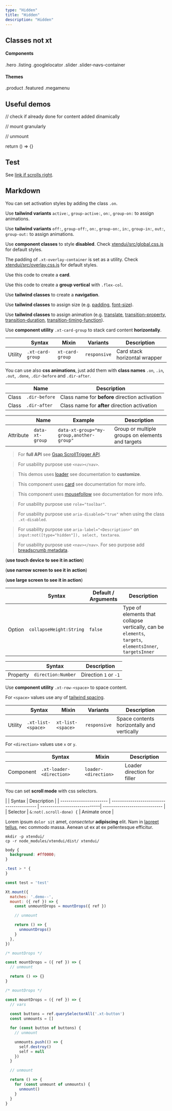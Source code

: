 ```yaml
---
type: "Hidden"
title: "Hidden"
description: "Hidden"
---
```


## Classes not xt

#### Components

.hero
.listing
.googlelocator
.slider
.slider-navs-container

#### Themes

.product
.featured
.megamenu

## Useful demos

// check if already done for content added dinamically

// mount granularly

// unmount

return () => {}

## Test

See [link if scrolls right](/components/slider/other#media-loaded).

## Markdown

You can set activation styles by adding the class `.on`.

Use **tailwind variants** `active:`, `group-active:`, `on:`, `group-on:` to assign animations.

Use **tailwind variants** `off:`, `group-off:`, `on:`, `group-on:`, `in:`, `group-in:`, `out:`, `group-out:` to assign animations.

Use **component classes** to style **disabled**. Check [xtendui/src/global.css.js](https://github.com/xtendui/xtendui/blob/beta/src/global.css.js) for default styles.

The padding of `.xt-overlay-container` is set as a utility. Check [xtendui/src/overlay.css.js](https://github.com/xtendui/xtendui/blob/beta/src/overlay.css.js) for default styles.

Use this code to create a **card**.

Use this code to create a **group vertical** with `.flex-col`.

Use **tailwind classes** to create a **navigation**.

Use **tailwind classes** to assign size (e.g. [padding](https://tailwindcss.com/docs/padding), [font-size](https://tailwindcss.com/docs/font-size)).

Use **tailwind classes** to assign animation (e.g. [translate](https://tailwindcss.com/docs/translate), [transition-property](https://tailwindcss.com/docs/transition-property), [transition-duration](https://tailwindcss.com/docs/transition-duration), [transition-timing-function](https://tailwindcss.com/docs/transition-timing-function)).

Use **component utility** `.xt-card-group` to stack card content **horizontally**.

<div class="xt-overflow-sub overflow-y-hidden overflow-x-scroll my-5 xt-my-auto w-full">

|                      | Syntax                          | Mixin            | Variants               | Description                   |
| ----------------------- | ----------------------------------------- | -----------------------------| ----------------------------- | ----------------------------- |
| Utility                  | `.xt-card-group`       | `xt-card-group`                | `responsive`                | Card stack horizontal wrapper           |

</div>

You can use also **css animations**, just add them with **class names** `.on`, `.in`, `.out`, `.done`, `.dir-before` and `.dir-after`.

<div class="xt-overflow-sub overflow-y-hidden overflow-x-scroll my-5 xt-my-auto w-full">

|                      | Name                          | Description                   |
| ----------------------- | ---------------------------- | ----------------------------- |
| Class                  | `.dir-before`       |  Class name for **before** direction activation            |
| Class                  | `.dir-after`       |  Class name for **after** direction activation            |

</div>

<div class="xt-overflow-sub overflow-y-hidden overflow-x-scroll my-5 xt-my-auto w-full">

|                      | Name                          | Example                   | Description                   |
| ----------------------- | ---------------------------- | ----------------------------- | ----------------------------- |
| Attribute                  | `data-xt-group`       | `data-xt-group="my-group,another-group"`   |  Group or multiple groups on elements and targets            |

</div>

> For **full API** see [Gsap ScrollTrigger API](https://greensock.com/docs/v3/Plugins/ScrollTrigger).

> For usability purpose use `<nav></nav>`.

> This demos uses [loader](/components/loader) see documentation to **customize**.

> This component uses [card](/components/card) see documentation for more info.

> This component uses [mousefollow](/components/mouse-follow) see documentation for more info.

> For usability purpose use `role="toolbar"`.

> For usability purpose use `aria-disabled="true"` when using the class `.xt-disabled`.

> For usability purpose use `aria-label="<Description>"` on `input:not([type="hidden"]), select, textarea`.

> For usability purpose use `<nav></nav>`. For seo purpose add [breadscrumb metadata](https://developers.google.com/search/docs/data-types/breadcrumb).

<!-- For seo purpose add product metadata https://developers.google.com/search/docs/data-types/product -->

(**use touch device to see it in action**)

(**use narrow screen to see it in action**)

(**use large screen to see it in action**)

<div class="xt-overflow-sub overflow-y-hidden overflow-x-scroll my-5 xt-my-auto w-full">

|                         | Syntax                                    | Default / Arguments                       | Description                   |
| ----------------------- | ----------------------------------------- | ----------------------------- | ----------------------------- |
| Option                    | `collapseHeight:String`                          | `false`        | Type of elements that collapse vertically, can be `elements`, `targets`, `elementsInner`, `targetsInner`           |

</div>

<div class="xt-overflow-sub overflow-y-hidden overflow-x-scroll my-5 xt-my-auto w-full">

|                         | Syntax                                    | Description                   |
| ----------------------- | ----------------------------------------- | ----------------------------- |
| Property                   | `direction:Number`       | Direction `1` or `-1`              |

</div>

Use **component utility** `.xt-row-<space>` to space content.

For `<space>` values use any of [tailwind spacing](https://tailwindcss.com/docs/customizing-spacing).

<div class="xt-overflow-sub overflow-y-hidden overflow-x-scroll my-5 xt-my-auto w-full">

|                      | Syntax                          | Mixin            | Variants               | Description                   |
| ----------------------- | ---------------------------- | -----------------| ----------------------------- |----------------------------- |
| Utility                  | `.xt-list-<space>`       | `xt-list-<space>`                | `responsive`                | Space contents horizontally and vertically            |

</div>

For `<direction>` values use `x` or `y`.

<div class="xt-overflow-sub overflow-y-hidden overflow-x-scroll my-5 xt-my-auto w-full">

|                      | Syntax                          | Mixin            | Description                   |
| ----------------------- | ----------------------------------------- | -----------------------------| ----------------------------- |
| Component                  | `.xt-loader-<direction>`                     | `loader-<direction>`                | Loader direction for filler            |

</div>

You can set **scroll mode** with css selectors.

<div class="xt-overflow-sub overflow-y-hidden overflow-x-scroll my-5 xt-my-auto w-full">

|                      | Syntax                          |  Description                   |
| ----------------------- | ----------------------------------------- | -----------------------------| ----------------------------- |
| Selector                  | `&:not(.scroll-done) {`                     | Animate once            |

</div>

Lorem ipsum `dolor sit` amet, *consectetur* **adipiscing** elit. Nam in [laoreet tellus](/components/group/button), nec commodo massa. Aenean ut ex at ex pellentesque efficitur.

<script type="text/plain" class="language-html">
<a href="#" class="xt-button">
  <!-- content -->
</a>

<button type="button" class="xt-button">
  <!-- content -->
</button>
</script>

```
mkdir -p xtendui/
cp -r node_modules/xtendui/dist/ xtendui/
```

```css
body {
  background: #ff0000;
}

.test > * {
}
```

```jsx
const test = 'test'
```

```js
Xt.mount({
  matches: '.demo--',
  mount: ({ ref }) => {
    const unmountDrops = mountDrops({ ref })

    // unmount

    return () => {
      unmountDrops()
    }
  },
})

/* mountDrops */

const mountDrops = ({ ref }) => {
  // unmount

  return () => {}
}

/* mountDrops */

const mountDrops = ({ ref }) => {
  // vars
  
  const buttons = ref.querySelectorAll('.xt-button')
  const unmounts = []

  for (const button of buttons) {
    // unmount

    unmounts.push(() => {
      self.destroy()
      self = null
    })
  }

  // unmount

  return () => {
    for (const unmount of unmounts) {
      unmount()
    }
  }
}
```
